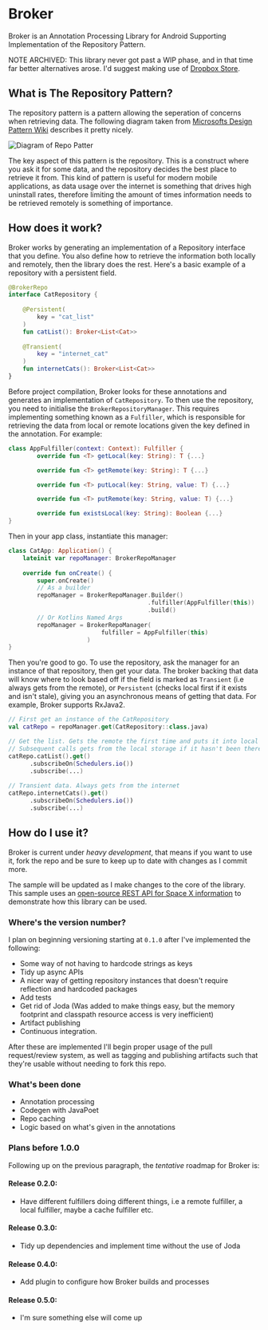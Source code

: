 # Broker
Broker is an Annotation Processing Library for Android Supporting Implementation of the Repository Pattern.

NOTE ARCHIVED: This library never got past a WIP phase, and in that time far better alternatives arose. I'd suggest making use of [Dropbox Store](https://github.com/dropbox/Store).

## What is The Repository Pattern?
The repository pattern is a pattern allowing the seperation of concerns when retrieving data. The following diagram taken from [Microsofts
Design Pattern Wiki](https://msdn.microsoft.com/en-us/library/ff649690.aspx?f=255&MSPPError=-2147217396) describes it pretty nicely.

![Diagram of Repo Patter](https://i-msdn.sec.s-msft.com/dynimg/IC340233.png)

The key aspect of this pattern is the repository. This is a construct where you ask it for some data, and the repository decides the best
place to retrieve it from. This kind of pattern is useful for modern mobile applications, as data usage over the internet is something that
drives high uninstall rates, therefore limiting the amount of times information needs to be retrieved remotely is something of importance.

## How does it work?
Broker works by generating an implementation of a Repository interface that you define. You also define how to retrieve the information both locally and remotely, then the library does the rest. Here's a basic example of a repository with a persistent field.

```kotlin
@BrokerRepo
interface CatRepository {
    
    @Persistent(
        key = "cat_list"
    )
    fun catList(): Broker<List<Cat>>
    
    @Transient(
        key = "internet_cat"
    )
    fun internetCats(): Broker<List<Cat>>
}
```
Before project compilation, Broker looks for these annotations and generates an implementation of `CatRepository`. To then use the 
repository, you need to initialise the `BrokerRepositoryManager`. This requires implementing something known as a `Fulfiller`, which is 
responsible for retrieving the data from local or remote locations given the key defined in the annotation. For example:

```kotlin
class AppFulfiller(context: Context): Fulfiller {
        override fun <T> getLocal(key: String): T {...}

        override fun <T> getRemote(key: String): T {...}

        override fun <T> putLocal(key: String, value: T) {...}

        override fun <T> putRemote(key: String, value: T) {...}

        override fun existsLocal(key: String): Boolean {...}
}
```

Then in your app class, instantiate this manager:

```kotlin
class CatApp: Application() {
    lateinit var repoManager: BrokerRepoManager
    
    override fun onCreate() {
        super.onCreate()
        // As a builder
        repoManager = BrokerRepoManager.Builder()
                                       .fulfiller(AppFulfiller(this))
                                       .build()
        // Or Kotlins Named Args
        repoManager = BrokerRepoManager(
                          fulfiller = AppFulfiller(this)
                      )
}
```

Then you're good to go. To use the repository, ask the manager for an instance of that repository, then get your data. The broker 
backing that data will know where to look based off if the field is marked as `Transient` (i.e always gets from the remote), or `Persistent` (checks local first if it exists and isn't stale), giving you an asynchronous means of getting that data. For example, Broker supports RxJava2.

```kotlin
// First get an instance of the CatRepository
val catRepo = repoManager.get(CatRepository::class.java)

// Get the list. Gets the remote the first time and puts it into local storage
// Subsequent calls gets from the local storage if it hasn't been there for too long
catRepo.catList().get()
      .subscribeOn(Schedulers.io())
      .subscribe(...)
      
// Transient data. Always gets from the internet
catRepo.internetCats().get()
      .subscribeOn(Schedulers.io())
      .subscribe(...)
```

## How do I use it?
Broker is current under _*heavy development*_, that means if you want to use it, fork the repo and be sure to keep up to date with 
changes as I commit more.

The sample will be updated as I make changes to the core of the library. This sample uses an [open-source REST API for Space X 
information](https://github.com/r-spacex/SpaceX-API) to demonstrate how this library can be used.

### Where's the version number?
I plan on beginning versioning starting at `0.1.0` after I've implemented the following:
 * Some way of not having to hardcode strings as keys
 * Tidy up async APIs
 * A nicer way of getting repository instances that doesn't require reflection and hardcoded packages
 * Add tests
 * Get rid of Joda (Was added to make things easy, but the memory footprint and classpath resource access is very inefficient)
 * Artifact publishing
 * Continuous integration.
 
After these are implemented I'll begin proper usage of the pull request/review system, as well as tagging and publishing artifacts such that they're usable without needing to fork this repo.

### What's been done
* Annotation processing
* Codegen with JavaPoet
* Repo caching 
* Logic based on what's given in the annotations
 
### Plans before 1.0.0
Following up on the previous paragraph, the _tentative_ roadmap for Broker is:
#### Release 0.2.0:
  * Have different fulfillers doing different things, i.e a remote fulfiller, a local fulfiller, maybe a cache fulfiller etc.
#### Release 0.3.0:
  * Tidy up dependencies and implement time without the use of Joda
#### Release 0.4.0:
  * Add plugin to configure how Broker builds and processes
#### Release 0.5.0:
  * I'm sure something else will come up

